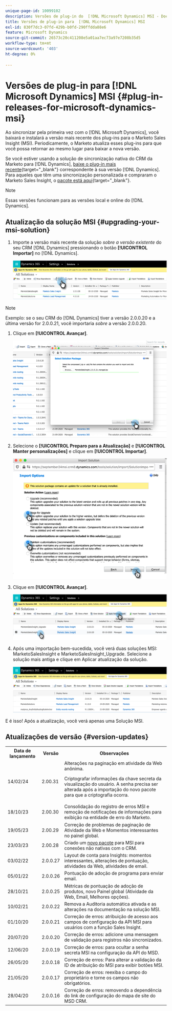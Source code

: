 ```yaml
---
unique-page-id: 10099102
description: Versões de plug-in do  [!DNL Microsoft Dynamics] MSI - Documentação do Marketo - Documentação do produto
title: Versões de plug-in para  [!DNL Microsoft Dynamics] MSI
exl-id: 830f7dc3-07fd-429b-b0fd-290ffdda88e6
feature: Microsoft Dynamics
source-git-commit: 26573c20c411208e5a01aa7ec73a97e7208b35d5
workflow-type: tm+mt
source-wordcount: '403'
ht-degree: 0%

---
```


# Versões de plug-in para [!DNL Microsoft Dynamics] MSI {#plug-in-releases-for-microsoft-dynamics-msi}

Ao sincronizar pela primeira vez com o [!DNL Microsoft Dynamics], você baixará e instalará a versão mais recente dos plug-ins para o Marketo Sales Insight (MSI). Periodicamente, o Marketo atualiza esses plug-ins para que você possa retornar ao mesmo lugar para baixar a nova versão.

Se você estiver usando a solução de sincronização nativa do CRM da Marketo para [!DNL Dynamics], [baixe o plug-in mais recente](/help/marketo/product-docs/marketo-sales-insight/msi-for-microsoft-dynamics/installing/download-the-marketo-sales-insight-solution-for-microsoft-dynamics.md){target="_blank"} correspondente à sua versão [!DNL Dynamics]. Para aqueles que têm uma sincronização personalizada e compraram o Marketo Sales Insight, o [pacote está aqui](https://mktg-cdn.marketo.com/community/MarketoSalesInsight_NonNative.zip){target="_blank"}.

>[!NOTE]
>
>Essas versões funcionam para as versões local e online do [!DNL Dynamics].

## Atualização da solução MSI {#upgrading-your-msi-solution}

1. Importe a versão mais recente da solução _sobre a versão existente_ do seu CRM [!DNL Dynamics] pressionando o botão **[!UICONTROL Importar]** no [!DNL Dynamics].

   ![](assets/plug-in-releases-for-microsoft-dynamics-msi-1.png)

>[!NOTE]
>
>Exemplo: se o seu CRM do [!DNL Dynamics] tiver a versão 2.0.0.20 e a última versão for 2.0.0.21, você importaria _sobre_ a versão 2.0.0.20.

1. Clique em **[!UICONTROL Avançar]**.

   ![](assets/plug-in-releases-for-microsoft-dynamics-msi-2.png)

1. Selecione o **[!UICONTROL Preparo para a Atualização]** e **[!UICONTROL Manter personalizações]** e clique em **[!UICONTROL Importar]**.

   ![](assets/plug-in-releases-for-microsoft-dynamics-msi-3.png)

1. Clique em **[!UICONTROL Avançar]**.

   ![](assets/plug-in-releases-for-microsoft-dynamics-msi-4.png)

1. Após uma importação bem-sucedida, você verá duas soluções MSI: MarketoSalesInsight e MarketoSalesInsight_Upgrade. Selecione a solução mais antiga e clique em Aplicar atualização da solução.

   ![](assets/plug-in-releases-for-microsoft-dynamics-msi-5.png)

E é isso! Após a atualização, você verá apenas uma Solução MSI.

## Atualizações de versão {#version-updates}

<table>
 <tbody>
  <tr>
   <th>Data de lançamento</th>
   <th>Versão</th>
   <th>Observações</th>
  </tr>
  <tr>
   <td>14/02/24</td>
   <td>2.00.31</td>
   <td>Alterações na paginação em atividade da Web anônima.
   <p>
   Criptografar informações da chave secreta da visualização do usuário. A senha precisa ser alterada após a importação do novo pacote para que a criptografia ocorra.</td>
  </tr>
  <tr>
   <td>18/10/23</td>
   <td>2.00.30</td>
   <td>Consolidação do registro de erros MSI e remoção de notificações de informações para exibição na entidade de erro do Marketo.</td>
  </tr>
  <tr>
   <td>19/05/23</td>
   <td>2.00.29</td>
   <td>Correção de problemas de paginação de Atividade da Web e Momentos interessantes no painel global.</td>
  </tr>
  <tr>
   <td>23/03/23</td>
   <td>2.00.28</td>
   <td>Criado um <a href="https://mktg-cdn.marketo.com/community/MarketoSalesInsight_NonNative.zip">novo pacote</a> para MSI para conexões não nativas com o CRM.</td>
  </tr>
  <tr>
   <td>03/02/22</td>
   <td>2.0.0.27</td>
   <td>Layout de conta para Insights: momentos interessantes, alterações de pontuação, atividades da Web, atividades de email.</td>
  </tr>
  <tr>
   <td>05/01/22</td>
   <td>2.0.0.26</td>
   <td>Pontuação de adoção de programa para enviar email.</td>
  </tr>
  <tr>
   <td>28/10/21</td>
   <td>2.0.0.25</td>
   <td>Métricas de pontuação de adoção de produtos, novo Painel global (Atividade da Web, Email, Melhores opções).</td>
  </tr>
  <tr>
   <td>10/02/21</td>
   <td>2.0.0.22</td>
   <td>Remova a Auditoria automática ativada e as alterações na documentação na solução MSI.</td>
  </tr>
  <tr>
   <td>01/10/20</td>
   <td>2.0.0.21</td>
   <td>Correção de erros: atribuição de acesso aos campos de configuração da API MSI para usuários com a função Sales Insight.</td>
  </tr>
  <tr>
   <td>20/07/20</td>
   <td>2.0.0.20</td>
   <td>Correção de erros: adicione uma mensagem de validação para registros não sincronizados.</td>
  </tr>
  <tr>
   <td>12/06/20</td>
   <td>2.0.0.19</td>
   <td>Correção de erros: para ocultar a senha secreta MSI na configuração da API do MSD.</td>
  </tr>
  <tr>
   <td>26/05/20</td>
   <td>2.0.0.18</td>
   <td>Correção de erros: Para alterar a validação da ID de atribuição do MSI para exibir botões MSI.</td>
  </tr>
  <tr>
   <td>21/05/20</td>
   <td>2.0.0.17</td>
   <td>Correção de erros: reexiba o campo do proprietário e torne os campos não obrigatórios.</td>
  </tr>
  <tr>
   <td>28/04/20</td>
   <td>2.0.0.16</td>
   <td>Correção de erros: removendo a dependência do link de configuração do mapa de site do MSD CRM.</td>
  </tr>
 </tbody>
</table>
